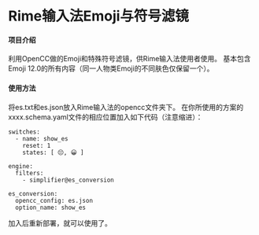 # Rime输入法Emoji与符号滤镜

#### 项目介绍
利用OpenCC做的Emoji和特殊符号滤镜，供Rime输入法使用者使用。
基本包含Emoji 12.0的所有内容（同一人物类Emoji的不同肤色仅保留一个）。


#### 使用方法

将es.txt和es.json放入Rime输入法的opencc文件夹下。
在你所使用的方案的xxxx.schema.yaml文件的相应位置加入如下代码（注意缩进）：

```
switches:
  - name: show_es
    reset: 1
    states: [ 😔, 😀 ]

engine:
  filters:
    - simplifier@es_conversion

es_conversion:
  opencc_config: es.json
  option_name: show_es

```


加入后重新部署，就可以使用了。


